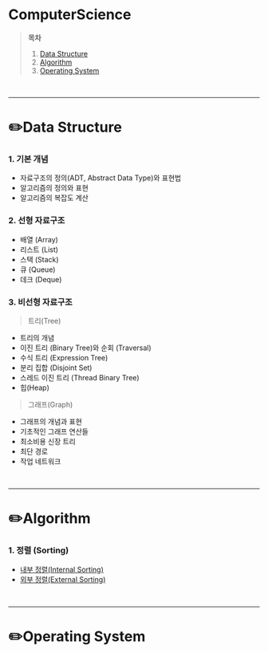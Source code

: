 # ComputerScience  

> **목차**  
> 1. [Data Structure](#✏️data-structure)  
> 2. [Algorithm](#✏️algorithm)  
> 3. [Operating System](#✏️operating-system)  


<br>

---
# ✏️Data Structure  
### 1. 기본 개념
- 자료구조의 정의(ADT, Abstract Data Type)와 표현법
- 알고리즘의 정의와 표현
- 알고리즘의 복잡도 계산  

### 2. 선형 자료구조
- 배열 (Array)
- 리스트 (List)
- 스택 (Stack)
- 큐 (Queue)
- 데크 (Deque)  

### 3. 비선형 자료구조
> 트리(Tree)  
- 트리의 개념
- 이진 트리 (Binary Tree)와 순회 (Traversal)
- 수식 트리 (Expression Tree)
- 분리 집합 (Disjoint Set)
- 스레드 이진 트리 (Thread Binary Tree)
- 힙(Heap)  

> 그래프(Graph)  
- 그래프의 개념과 표현
- 기초적인 그래프 연산들
- 최소비용 신장 트리
- 최단 경로
- 작업 네트워크  

<br>

---
# ✏️Algorithm
### 1. 정렬 (Sorting)
- [내부 정렬(Internal Sorting)](./Algorithm/내부%20정렬(Internal%20Sorting).md)
- [외부 정렬(External Sorting)](./Algorithm/외부%20정렬(External%20Sorting).md)    


<br>

---
# ✏️Operating System

